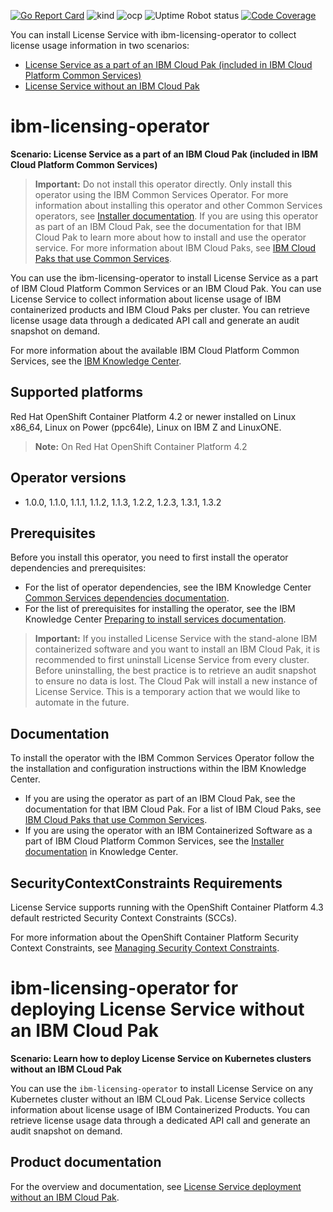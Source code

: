 [![Go Report Card](https://goreportcard.com/badge/github.com/IBM/ibm-licensing-operator)](https://goreportcard.com/report/github.com/IBM/ibm-licensing-operator)
![kind](https://github.com/IBM/ibm-licensing-operator/workflows/kind/badge.svg)
![ocp](https://github.com/IBM/ibm-licensing-operator/workflows/ocp/badge.svg)
<img alt="Uptime Robot status" src="https://img.shields.io/uptimerobot/status/m786127186-a86f251061d6fd7958c67707?label=OCP%20test%20cluster">
[![Code Coverage](https://codecov.io/gh/IBM/ibm-licensing-operator/branch/master/graphs/badge.svg?branch=master)](https://codecov.io/gh/IBM/ibm-licensing-operator?branch=master)

You can install License Service with ibm-licensing-operator to collect license usage information in two scenarios:

- [License Service as a part of an IBM Cloud Pak (included in IBM Cloud Platform Common Services)](#ibm-licensing-operator)
- [License Service without an IBM Cloud Pak](#ibm-licensing-operator-for-deploying-license-service-without-an-ibm-cloud-pak)

# ibm-licensing-operator

<b>Scenario: License Service as a part of an IBM Cloud Pak (included in IBM Cloud Platform Common Services)</b>

> **Important:** Do not install this operator directly. Only install this operator using the IBM Common Services Operator. For more information about installing this operator and other Common Services operators, see [Installer documentation](http://ibm.biz/cpcs_opinstall). If you are using this operator as part of an IBM Cloud Pak, see the documentation for that IBM Cloud Pak to learn more about how to install and use the operator service. For more information about IBM Cloud Paks, see [IBM Cloud Paks that use Common Services](http://ibm.biz/cpcs_cloudpaks).

You can use the ibm-licensing-operator to install License Service as a part of IBM Cloud Platform Common Services or an IBM Cloud Pak. You can use License Service to collect information about license usage of IBM containerized products and IBM Cloud Paks per cluster. You can retrieve license usage data through a dedicated API call and generate an audit snapshot on demand.

For more information about the available IBM Cloud Platform Common Services, see the [IBM Knowledge Center](http://ibm.biz/cpcsdocs).

## Supported platforms

Red Hat OpenShift Container Platform 4.2 or newer installed on Linux x86_64, Linux on Power (ppc64le), Linux on IBM Z and LinuxONE.

> **Note:** On Red Hat OpenShift Container Platform 4.2

## Operator versions

- 1.0.0, 1.1.0, 1.1.1, 1.1.2, 1.1.3, 1.2.2, 1.2.3, 1.3.1, 1.3.2

## Prerequisites

Before you install this operator, you need to first install the operator dependencies and prerequisites:

- For the list of operator dependencies, see the IBM Knowledge Center [Common Services dependencies documentation](http://ibm.biz/cpcs_opdependencies).
- For the list of prerequisites for installing the operator, see the IBM Knowledge Center [Preparing to install services documentation](http://ibm.biz/cpcs_opinstprereq).

> **Important:** If you installed License Service with the stand-alone IBM containerized software and you want to install an IBM Cloud Pak, it is recommended to first uninstall License Service from every cluster. Before uninstalling, the best practice is to retrieve an audit snapshot to ensure no data is lost. The Cloud Pak will install a new instance of License Service. This is a temporary action that we would like to automate in the future.

## Documentation

To install the operator with the IBM Common Services Operator follow the the installation and configuration instructions within the IBM Knowledge Center.

- If you are using the operator as part of an IBM Cloud Pak, see the documentation for that IBM Cloud Pak. For a list of IBM Cloud Paks, see [IBM Cloud Paks that use Common Services](http://ibm.biz/cpcs_cloudpaks).
- If you are using the operator with an IBM Containerized Software as a part of IBM Cloud Platform Common Services, see the [Installer documentation](http://ibm.biz/cpcs_opinstall) in Knowledge Center.

## SecurityContextConstraints Requirements

License Service supports running with the OpenShift Container Platform 4.3 default restricted Security Context Constraints (SCCs).

For more information about the OpenShift Container Platform Security Context Constraints, see [Managing Security Context Constraints](https://docs.openshift.com/container-platform/4.3/authentication/managing-security-context-constraints.html).

# ibm-licensing-operator for deploying License Service without an IBM Cloud Pak

<!--- This documentation is linked under the following short link: https://ibm.biz/license_service4containers. If content is moved update the link through the: Hybrid Cloud ID Team
--->

<b>Scenario: Learn how to deploy License Service on Kubernetes clusters without an IBM CLoud Pak</b>

You can use the `ibm-licensing-operator` to install License Service on any Kubernetes cluster without an IBM CLoud Pak. License Service collects information about license usage of IBM Containerized Products. You can retrieve license usage data through a dedicated API call and generate an audit snapshot on demand.

## Product documentation

For the overview and documentation, see [License Service deployment without an IBM Cloud Pak](docs/License_Service_main.md).

<!---
- [Preparing for installation](docs/Preparing_for_installation.md)
  - [Supported platforms](docs/Preparing_for_installation.md#supported-platforms)
  - [Operator versions](docs/Preparing_for_installation.md#operator-versions)
- [Installing License Service](docs/Installation_scenarios.md)
    - [Automatically installing ibm-licensing-operator with a stand-alone IBM Containerized Software using Operator Lifecycle Manager (OLM)](docs/Automatic_installation.md)
    - [Manually installing License Service on OCP 4.2+](docs/Install_on_OCP.md)
    - [Manually installing License Service on Kubernetes from scratch with `kubectl`](docs/Install_from_scratch.md)
    - [Offline installation](docs/Install_offline.md)
- [Configuration](docs/Configuration.md)
  - [Configuring ingress](docs/Configuration.md#configuring-ingress)
  - [Checking License Service components](docs/Configuration.md#checking-license-service-components)
  - [Using custom certificates](docs/Configuration.md#using-custom-certificates)
  - [Cleaning existing License Service dependencies](docs/Configuration.md#cleaning-existing-license-service-dependencies)
- [Retrieving license usage data from the cluster](docs/Retrieving_data.md)
  - [Available APIs](docs/Retrieving_data.md#available-apis)
  - [Tracking license usage in multicluster environment](docs/Retrieving_data.md#tracking-license-usage-in-multicluster-environment)
- [Uninstalling License Service from a Kubernetes cluster](docs/Uninstalling.md)
- [Troubleshooting](docs/Troubleshooting.md)
  - [Preparing resources for offline installation without git](docs/Troubleshooting.md#prepareing-resources-for-offline-installation-without-git)
--->



